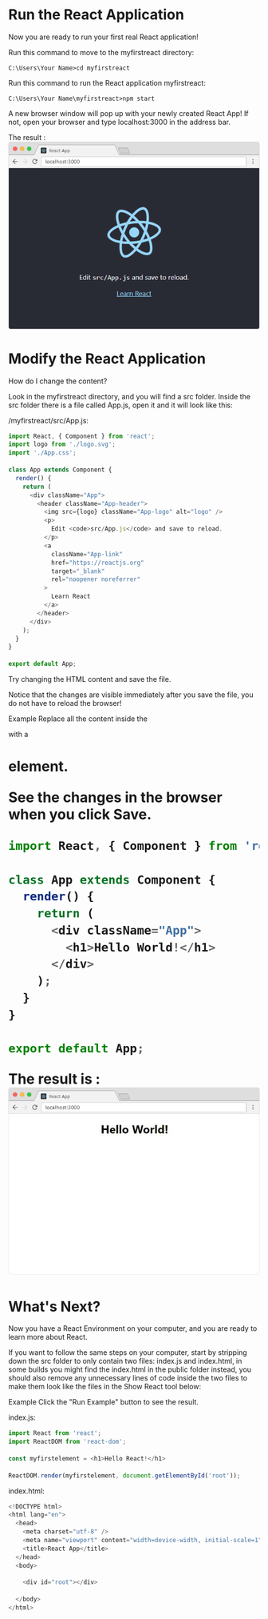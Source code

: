 # Run the React Application
Now you are ready to run your first real React application!

Run this command to move to the myfirstreact directory:
```text
C:\Users\Your Name>cd myfirstreact
```

Run this command to run the React application myfirstreact:
```text
C:\Users\Your Name\myfirstreact>npm start
```

A new browser window will pop up with your newly created React App! If not, open your browser and type localhost:3000 in the address bar.

The result :
![](assets/run.png)

# Modify the React Application
How do I change the content?

Look in the myfirstreact directory, and you will find a src folder. Inside the src folder there is a file called App.js, open it and it will look like this:

/myfirstreact/src/App.js:
```javascript
import React, { Component } from 'react';
import logo from './logo.svg';
import './App.css';

class App extends Component {
  render() {
    return (
      <div className="App">
        <header className="App-header">
          <img src={logo} className="App-logo" alt="logo" />
          <p>
            Edit <code>src/App.js</code> and save to reload.
          </p>
          <a
            className="App-link"
            href="https://reactjs.org"
            target="_blank"
            rel="noopener noreferrer"
          >
            Learn React
          </a>
        </header>
      </div>
    );
  }
}

export default App;
```
Try changing the HTML content and save the file.

Notice that the changes are visible immediately after you save the file, you do not have to reload the browser!

Example
Replace all the content inside the <div className="App"> with a <h1> element.

See the changes in the browser when you click Save.

```javascript
import React, { Component } from 'react';

class App extends Component {
  render() {
    return (
      <div className="App">
        <h1>Hello World!</h1>
      </div>
    );
  }
}

export default App;
```
The result is :
![](assets/hello.png)

# What's Next?
Now you have a React Environment on your computer, and you are ready to learn more about React.

If you want to follow the same steps on your computer, start by stripping down the src folder to only contain two files: index.js and index.html, in some builds you might find the index.html in the public folder instead, you should also remove any unnecessary lines of code inside the two files to make them look like the files in the Show React tool below:

Example
Click the "Run Example" button to see the result.

index.js:
```javascript
import React from 'react';
import ReactDOM from 'react-dom';

const myfirstelement = <h1>Hello React!</h1>

ReactDOM.render(myfirstelement, document.getElementById('root'));
```

index.html:
```javascript
<!DOCTYPE html>
<html lang="en">
  <head>
    <meta charset="utf-8" />
    <meta name="viewport" content="width=device-width, initial-scale=1" />
    <title>React App</title>
  </head>
  <body>

    <div id="root"></div>

  </body>
</html>
```
